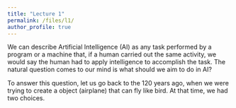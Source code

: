 ```yaml
---
title: "Lecture 1"
permalink: /files/l1/
author_profile: true
---
```


We can describe Artificial Intelligence (AI) as any task performed by a program or a machine that, if a human carried out the same activity, we would say the human had to apply intelligence to accomplish the task. The natural question comes to our mind is what should we aim to do in AI?

To answer this question, let us go back to the 120 years ago, when we were trying to create a object (airplane) that can fly like bird. At that time, we had two choices.

